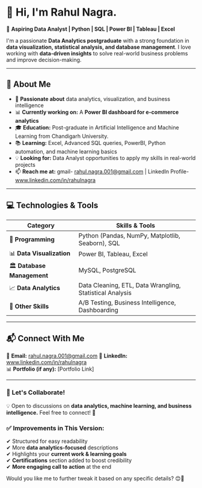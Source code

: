 
<!--
**RAHULNAGRA/RAHULNAGRA** is a ✨ _special_ ✨ repository because its `README.md` (this file) appears on your GitHub profile.

Here are some ideas to get you started:

- 🔭 I’m currently working on ...
- 🌱 I’m currently learning ...
- 👯 I’m looking to collaborate on ...
- 🤔 I’m looking for help with ...
- 💬 Ask me about ...
- 📫 How to reach me: ...
- 😄 Pronouns: ...
- ⚡ Fun fact: ...
-->
# 👋 Hi, I'm Rahul Nagra.  

🚀 **Aspiring Data Analyst | Python | SQL | Power BI | Tableau | Excel**  

I'm a passionate **Data Analytics postgraduate** with a strong foundation in **data visualization, statistical analysis, and database management**. I love working with **data-driven insights** to solve real-world business problems and improve decision-making.  

---

## 🔹 About Me  

- 🎯 **Passionate about** data analytics, visualization, and business intelligence  
- 📊 **Currently working on:** A **Power BI dashboard for e-commerce analytics**  
- 🎓 **Education:** Post-graduate in Artificial Intelligence and Machine Learning from Chandigarh University.  
- 📚 **Learning:** Excel, Advanced SQL queries, PowerBI, Python automation, and machine learning basics  
- 💡 **Looking for:** Data Analyst opportunities to apply my skills in real-world projects  
- 📫 **Reach me at:** gmail- rahul.nagra.001@gmail.com | LinkedIn Profile- www.linkedin.com/in/rahulnagra


---

## 💻 Technologies & Tools  

| **Category**       | **Skills & Tools** |
|-------------------|------------------|
| 📌 **Programming** | Python (Pandas, NumPy, Matplotlib, Seaborn), SQL |
| 📊 **Data Visualization** | Power BI, Tableau, Excel |
| 🏛 **Database Management** | MySQL, PostgreSQL |
| 📈 **Data Analytics** | Data Cleaning, ETL, Data Wrangling, Statistical Analysis |
| 🚀 **Other Skills** | A/B Testing, Business Intelligence, Dashboarding |

---

## 📬 Connect With Me  

📧 **Email:** rahul.nagra.001@gmail.com
💼 **LinkedIn:** www.linkedin.com/in/rahulnagra  
📊 **Portfolio (if any):** [Portfolio Link]  

---

### 🎯 **Let's Collaborate!**  
💡 Open to discussions on **data analytics, machine learning, and business intelligence.** Feel free to connect! 🚀  


### ✅ **Improvements in This Version:**  
✔ Structured for easy readability  
✔ More **data analytics-focused** descriptions  
✔ Highlights your **current work & learning goals**  
✔ **Certifications** section added to boost credibility  
✔ **More engaging call to action** at the end  

Would you like me to further tweak it based on any specific details? 😊🚀
